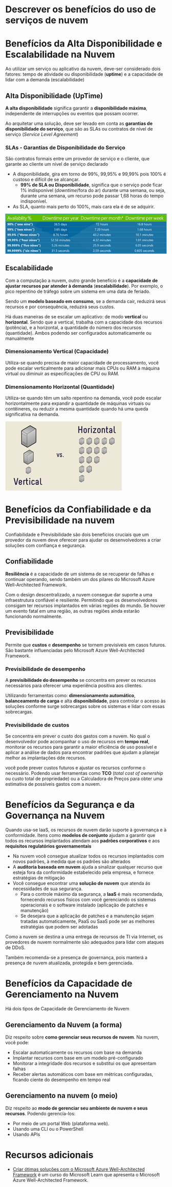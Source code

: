 <h1> Descrever os benefícios do uso de serviços de nuvem </h1>

# Benefícios da Alta Disponibilidade e Escalabilidade na Nuvem

Ao utilizar um serviço ou aplicativo da nuvem, deve-ser considerado dois fatores: tempo de atividade ou disponibilidade (**uptime**) e a capacidade de lidar com a demanda (escalabilidade)

## Alta Disponibilidade (UpTime)

**A alta disponibilidade** significa garantir a **disponibilidade máxima**, independente de interrupções ou eventos que possam ocorrer.

Ao arquitetar uma solução, deve ser levado em conta as **garantias de disponibilidade do serviço**, que são as SLAs ou contratos de nível de serviço (*Service Level Agreement*)

### SLAs - Garantias de Disponibilidade do Serviço

São contratos formais entre um provedor de serviço e o cliente, que garante ao cliente um nível de serviço declarado

- A disponibilidade, gira em torno de 99%, 99,95% e 99,99% pois 100% é custoso e difícil de se alcançar.
  - **99% de SLA ou Disponibilidade**, significa que o serviço pode ficar 1% indisponível (*downtime*/fora do ar) durante uma semana, ou seja, durante uma semana, um recurso pode passar 1,68 horas do tempo indisponível.
- As SLA, quanto mais perto do 100%, mais cara ela é de se adquirir.

![Tabela de Downtime](./../../assets/sla-downtime.png)

## Escalabilidade

Com a computação a nuvem, outro grande benefício é a **capacidade de ajustar recursos par atender à demanda** (**escalabilidade**). Por exemplo, o pico repentino de tráfego sobre um sistema em uma data de feriado.

Sendo um **modelo baseado em consumo**, se a demanda cair, reduzirá seus recursos e por consequência, reduzirá seus custos.

Há duas maneiras de se escalar um aplicativo: de modo **vertical** ou **horizontal**. Sendo que a vertical, trabalha com a capacidade dos recursos (potência), e a horizontal, a quantidade do número dos recursos (quantidade). Ambos podendo ser configurados automaticamente ou manualmente

### Dimensionamento Vertical (Capacidade)

Utiliza-se quando precisa de maior capacidade de processamento, você pode escalar verticalmente para adicionar mais CPUs ou RAM à máquina virtual ou diminuir as especificações de CPU ou RAM.

### Dimensionamento Horizontal (Quantidade)

Utiliza-se quando têm um salto repentino na demanda, você pode escalar horizontalmente para expandir a quantidade de máquinas virtuais ou contêineres, ou reduzir a mesma quantidade quando há uma queda significativa na demanda.

![Dimensionamento Vertical e Dimensionamento Horizontal](../../assets/scalability-horizontal-vertical.PNG)

# Benefícios da Confiabilidade e da Previsibilidade na nuvem

Confiabilidade e Previsibilidade são dois benefícios cruciais que um provedor da nuvem deve oferecer para ajudar os desenvolvedores a criar soluções com confiança e segurança.

## Confiabilidade

**Resiliência** é a capacidade de um sistema de se recuperar de falhas e continuar operando, sendo também um dos pilares do Microsoft Azure Well-Architected Framework.

Com o design descentralizado, a nuvem consegue dar suporte a uma infraestrutura confiável e resiliente. Permitindo que os desenvolvedores consigam ter recursos implantados em várias regiões do mundo. Se houver um evento fatal em uma região, as outras regiões ainda estarão funcionando normalmente.

## Previsibilidade

Permite que **custos** e **desempenho** se tornem previsíveis em casos futuros. São bastante influenciadas pelo Microsoft Azure Well-Architected Framework.

### Previsibilidade de desempenho

A **previsibilidade do desempenho** se concentra em prever os recursos necessários para oferecer uma experiência positiva aos clientes.

Utilizando ferramentas como: **dimensionamento automático**, **balanceamento de carga** e alta **disponibilidade**, para controlar o acesso às soluções conforme surge sobrecargas sobre os sistemas e lidar com essas sobrecargas.

### Previsibilidade de custos

Se concentra em prever o custo dos gastos com a nuvem. No qual o desenvolvedor pode acompanhar o uso de recursos em **tempo real**, monitorar os recursos para garantir a maior eficiência de uso possível e aplicar a análise de dados para encontrar padrões que ajudam a planejar melhor as implantações dde recursos.

você pode prever custos futuros e ajustar os recursos conforme o necessário. Podendo usar ferramentas como **TCO** (*total cost of ownership* ou custo total de propriedade) ou a Calculadora de Preços para obter uma estimativa de possíveis gastos com a nuvem.

# Benefícios da Segurança e da Governança na Nuvem

Quando usa-se IaaS, os recursos de nuvem darão suporte à governança e à conformidade. Itens como **modelos de conjunto** ajudam a garantir que todos os recursos implantados atendam aos **padrões corporativos** e aos **requisitos regulatórios governamentais**

- Na nuvem você consegue atualizar todos os recursos implantados com novos padrões, à medida que os padrões são alterados
- A **auditoria baseada em nuvem** ajuda a sinalizar qualquer recurso que esteja fora da conformidade estabelecido pela empresa, e fornece estratégias de mitigação
- Você consegue encontrar uma **solução de nuvem** que atenda ás necessidades de sua segurança.
  - Para o controle máximo da segurança, a **IaaS** é mais recomendada, fornecendo recursos físicos com você gerenciando os sistemas operacionais e o software instalado (aplicação de patches e manutenção)
  - Se desejara que a aplicação de patches e a manutenção sejam tratadas automaticamente, PaaS ou SaaS pode ser as melhores estratégias que podem ser adotadas

Como a nuvem se destina a uma entrega de recursos de TI via Internet, os provedores de nuvem normalmente são adequados para lidar com ataques de DDoS.

Também recomenda-se a presença de governança, pois manterá a presença de nuvem atualizada, protegida e bem gerenciada.

# Benefícios da Capacidade de Gerenciamento na Nuvem

Há dois tipos de Capacidade de Gerenciamento de Nuvem

## Gerenciamento da Nuvem (a forma)

Diz respeito sobre **como gerenciar seus recursos de nuvem**. Na nuvem, você pode:

- Escalar automaticamente os recursos com base na demanda
- Implantar recursos com base em um modelo pré-configurado
- Monitorar a integridade dos recursos e substitui os que apresentam falhas
- Receber alertas automáticos com base em métricas configuradas, ficando ciente do desempenho em tempo real

## Gerenciamento na nuvem (o meio)

Diz respeito ao **modo de gerenciar seu ambiente de nuvem e seus recursos**. Podendo gerencía-los:

- Por meio de um portal Web (plataforma web).
- Usando uma CLI ou o PowerShell
- Usando APIs

# Recursos adicionais

- [Criar ótimas soluções com o Microsoft Azure Well-Architected Framework](https://learn.microsoft.com/pt-br/learn/paths/azure-well-architected-framework/) é um curso do Microsoft Learn que apresenta o Microsoft Azure Well-Architected Framework.
